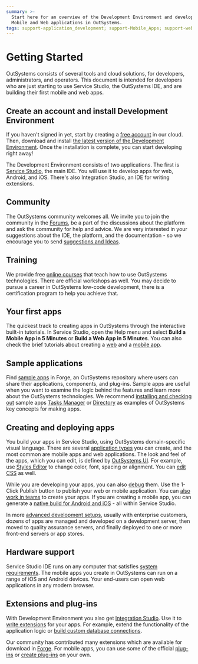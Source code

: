 ```yaml
---
summary: >-
  Start here for an overview of the Development Environment and development of
  Mobile and Web applications in OutSystems.
tags: support-application_development; support-Mobile_Apps; support-webapps
---
```


# Getting Started

OutSystems consists of several tools and cloud solutions, for developers, administrators, and operators. This document is intended for developers who are just starting to use Service Studio, the OutSystems IDE, and are building their first mobile and web apps.

## Create an account and install Development Environment

If you haven't signed in yet, start by creating a [free account](https://www.outsystems.com/home/GetStartedForFree.aspx) in our cloud. Then, download and install [the latest version of the Development Environment](https://www.outsystems.com/home/downloads). Once the installation is complete, you can start developing right away!

The Development Environment consists of two applications. The first is [Service Studio](service-studio.md), the main IDE. You will use it to develop apps for web, Android, and iOS. There's also Integration Studio, an IDE for writing extensions.

## Community

The OutSystems community welcomes all. We invite you to join the community in the [Forums](https://www.outsystems.com/forums/), be a part of the discussions about the platform and ask the community for help and advice. We are very interested in your suggestions about the IDE, the platform, and the documentation - so we encourage you to send [suggestions and Ideas](https://www.outsystems.com/ideas/).

## Training

We provide free [online courses](https://www.outsystems.com/learn/courses/) that teach how to use OutSystems technologies. There are official workshops as well. You may decide to pursue a career in OutSystems low-code development, there is a certification program to help you achieve that.

## Your first apps

The quickest track to creating apps in OutSystems through the interactive built-in tutorials. In Service Studio, open the Help menu and select **Build a Mobile App in 5 Minutes** or **Build a Web App in 5 Minutes**. You can also check the brief tutorials about creating a [web](create-web.md) and a [mobile app](create-mobile.md).

## Sample applications

Find [sample apps](https://www.outsystems.com/forge/#category=applications) in Forge, an OutSystems repository where users can share their applications, components, and plug-ins. Sample apps are useful when you want to examine the logic behind the features and learn more about the OutSystems technologies. We recommend [installing and checking out](component.md) sample apps [Tasks Manager](https://www.outsystems.com/forge/component/1405/task-manager/) or [Directory](https://www.outsystems.com/forge/component/614/directory/) as examples of OutSystems key concepts for making apps.

## Creating and deploying apps

You build your apps in Service Studio, using OutSystems domain-specific visual language. There are several [application types](right-app.md) you can create, and the most common are mobile apps and web applications. The look and feel of the apps, which you can edit, is defined by [OutSystems UI](https://www.outsystems.com/outsystems-ui/). For example, use [Styles Editor](../develop/ui/look-feel/styles-editor.md) to change color, font, spacing or alignment. You can [edit CSS](../develop/ui/look-feel/css.md) as well.

While you are developing your apps, you can also [debug](../develop/troubleshoot/debug/intro.md) them. Use the 1-Click Publish button to publish your web or mobile application. You can [also work in teams](../develop/merge/concepts.md) to create your apps. If you are creating a mobile app, you can generate a [native build for Android and iOS](../deliver-mobile/generate-and-distribute-your-mobile-app/intro.md) - all within Service Studio.

In more [advanced development setups](../managing-the-applications-lifecycle/intro.md), usually with enterprise customers, dozens of apps are managed and developed on a development server, then moved to quality assurance servers, and finally deployed to one or more front-end servers or app stores.

## Hardware support

Service Studio IDE runs on any computer that satisfies [system requirements](https://success.outsystems.com/Support/Enterprise_Customers/Installation/OutSystems_Platform_system_requirements#Development_tools). The mobile apps you create in OutSystems can run on a range of iOS and Android devices. Your end-users can open web applications in any modern browser.

## Extensions and plug-ins

With Development Environment you also get [Integration Studio](../ref/integration-studio/workspace.md). Use it to [write extensions](../extensibility-and-integration/integration-studio/getting-started/intro.md) for your apps. For example, extend the functionality of the application logic or [build custom database connections](../extensibility-and-integration/connect-external-db.md).

Our community has contributed many extensions which are available for download in [Forge](https://www.outsystems.com/forge/). For mobile apps, you can use some of the official [plug-ins](../extensibility-and-integration/mobile-plugins/intro.md) or [create plug-ins](../extensibility-and-integration/mobile-plugins/using-cordova-plugins.md) on your own.

